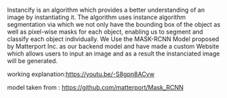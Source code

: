 Instancify is an algorithm which provides a better understanding of an image by instantiating it. The algorithm uses instance algorithm segmentation via which we not only have the bounding box of the object as well as pixel-wise masks for each object, enabling us to segment and classify
each object individually.
We Use the MASK-RCNN Model proposed by Matterport Inc. as our backend model and have made a custom Website which allows users to input an image and as a result the instanciated image will be generated.

working explanation:https://youtu.be/-S8gpn8ACvw


model taken from : https://github.com/matterport/Mask_RCNN


